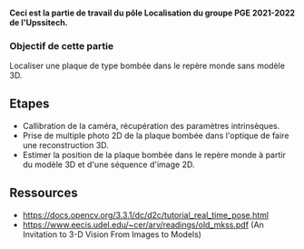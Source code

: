 #### Ceci est la partie de travail du pôle Localisation du groupe PGE 2021-2022 de l'Upssitech. 

### Objectif de cette partie 

Localiser une plaque de type bombée dans le repère monde sans modèle 3D.

## Etapes

* Callibration de la caméra, récupération des paramètres intrinsèques.
* Prise de multiple photo 2D de la plaque bombée dans l'optique de faire une reconstruction 3D.
* Estimer la position de la plaque bombée dans le repère monde à partir du modèle 3D et d'une séquence d'image 2D.


## Ressources

* https://docs.opencv.org/3.3.1/dc/d2c/tutorial_real_time_pose.html
* https://www.eecis.udel.edu/~cer/arv/readings/old_mkss.pdf  (An Invitation to 3-D Vision From Images to Models)